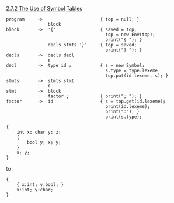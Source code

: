 [2.7.2 The Use of Symbol Tables](<http://ce.sharif.edu/courses/94-95/1/ce414-2/resources/root/Text%20Books/Compiler%20Design/Alfred%20V.%20Aho,%20Monica%20S.%20Lam,%20Ravi%20Sethi,%20Jeffrey%20D.%20Ullman-Compilers%20-%20Principles,%20Techniques,%20and%20Tools-Pearson_Addison%20Wesley%20(2006).pdf>)

```
program     ->                      { top = null; }
                block
block       ->  '{'                 { saved = top;
                                      top = new Env(top);
                                      print("{ "); }
                decls stmts '}'     { top = saved;
                                      print("} "); }
decls       ->  decls decl
            |   ε
decl        ->  type id ;           { s = new Symbol;
                                      s.type = type.lexeme
                                      top.put(id.lexeme, s); }
stmts       ->  stmts stmt
            |   ε
stmt        ->  block
            |   factor ;            { print("; "); }
factor      ->  id                  { s = top.get(id.lexeme);
                                      print(id.lexeme);
                                      print(":"); }
                                      print(s.type);
```

```
{ 
    int x; char y; z;
    {  
        bool y; x; y; 
    } 
    x; y; 
}
```

to

```
{
    { x:int; y:bool; }
    x:int; y:char;
}
```
